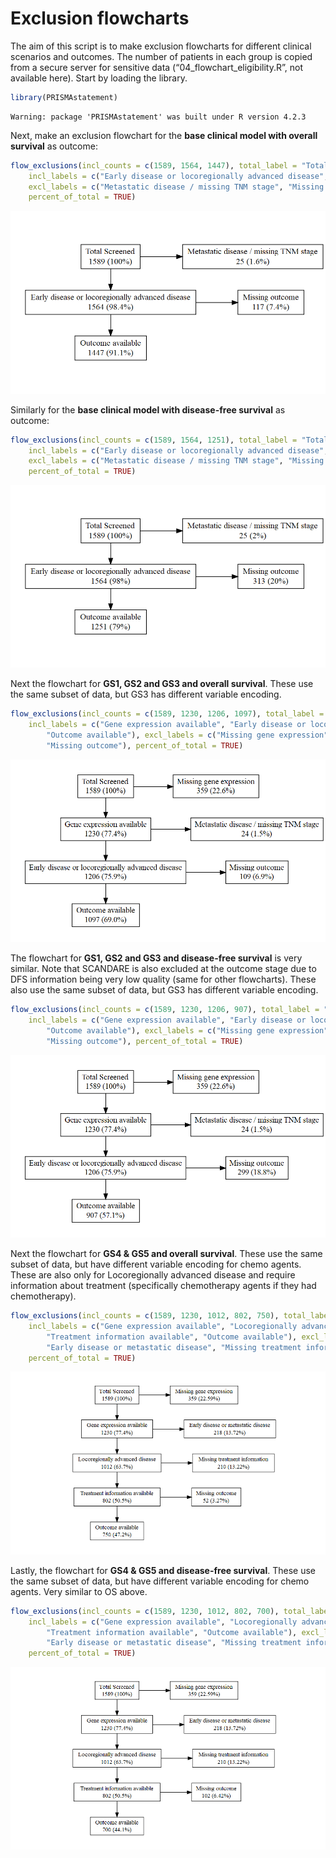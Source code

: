 Exclusion flowcharts
================

The aim of this script is to make exclusion flowcharts for different
clinical scenarios and outcomes. The number of patients in each group is
copied from a secure server for sensitive data
(“04_flowchart_eligibility.R”, not available here). Start by loading the
library.

``` r
library(PRISMAstatement)
```

    Warning: package 'PRISMAstatement' was built under R version 4.2.3

Next, make an exclusion flowchart for the **base clinical model with
overall survival** as outcome:

``` r
flow_exclusions(incl_counts = c(1589, 1564, 1447), total_label = "Total Screened",
    incl_labels = c("Early disease or locoregionally advanced disease", "Outcome available"),
    excl_labels = c("Metastatic disease / missing TNM stage", "Missing outcome"),
    percent_of_total = TRUE)
```

![](Exclusion_flowcharts_markdown_files/figure-gfm/base%20clinical%20OS-1.png)<!-- -->

Similarly for the **base clinical model with disease-free survival** as
outcome:

``` r
flow_exclusions(incl_counts = c(1589, 1564, 1251), total_label = "Total Screened",
    incl_labels = c("Early disease or locoregionally advanced disease", "Outcome available"),
    excl_labels = c("Metastatic disease / missing TNM stage", "Missing outcome"),
    percent_of_total = TRUE)
```

![](Exclusion_flowcharts_markdown_files/figure-gfm/base%20clinical%20dfs-1.png)<!-- -->

Next the flowchart for **GS1, GS2 and GS3 and overall survival**. These
use the same subset of data, but GS3 has different variable encoding.

``` r
flow_exclusions(incl_counts = c(1589, 1230, 1206, 1097), total_label = "Total Screened",
    incl_labels = c("Gene expression available", "Early disease or locoregionally advanced disease",
        "Outcome available"), excl_labels = c("Missing gene expression", "Metastatic disease / missing TNM stage",
        "Missing outcome"), percent_of_total = TRUE)
```

![](Exclusion_flowcharts_markdown_files/figure-gfm/GS1%20GS2%20GS3%20OS-1.png)<!-- -->

The flowchart for **GS1, GS2 and GS3 and disease-free survival** is very
similar. Note that SCANDARE is also excluded at the outcome stage due to
DFS information being very low quality (same for other flowcharts).
These also use the same subset of data, but GS3 has different variable
encoding.

``` r
flow_exclusions(incl_counts = c(1589, 1230, 1206, 907), total_label = "Total Screened",
    incl_labels = c("Gene expression available", "Early disease or locoregionally advanced disease",
        "Outcome available"), excl_labels = c("Missing gene expression", "Metastatic disease / missing TNM stage",
        "Missing outcome"), percent_of_total = TRUE)
```

![](Exclusion_flowcharts_markdown_files/figure-gfm/GS1%20GS2%20GS3%20DFS-1.png)<!-- -->

Next the flowchart for **GS4 & GS5 and overall survival**. These use the
same subset of data, but have different variable encoding for chemo
agents. These are also only for Locoregionally advanced disease and
require information about treatment (specifically chemotherapy agents if
they had chemotherapy).

``` r
flow_exclusions(incl_counts = c(1589, 1230, 1012, 802, 750), total_label = "Total Screened",
    incl_labels = c("Gene expression available", "Locoregionally advanced disease",
        "Treatment information available", "Outcome available"), excl_labels = c("Missing gene expression",
        "Early disease or metastatic disease", "Missing treatment information", "Missing outcome"),
    percent_of_total = TRUE)
```

![](Exclusion_flowcharts_markdown_files/figure-gfm/GS4%20GS5%20OS-1.png)<!-- -->

Lastly, the flowchart for **GS4 & GS5 and disease-free survival**. These
use the same subset of data, but have different variable encoding for
chemo agents. Very similar to OS above.

``` r
flow_exclusions(incl_counts = c(1589, 1230, 1012, 802, 700), total_label = "Total Screened",
    incl_labels = c("Gene expression available", "Locoregionally advanced disease",
        "Treatment information available", "Outcome available"), excl_labels = c("Missing gene expression",
        "Early disease or metastatic disease", "Missing treatment information", "Missing outcome"),
    percent_of_total = TRUE)
```

![](Exclusion_flowcharts_markdown_files/figure-gfm/GS4%20GS5%20DFS-1.png)<!-- -->
